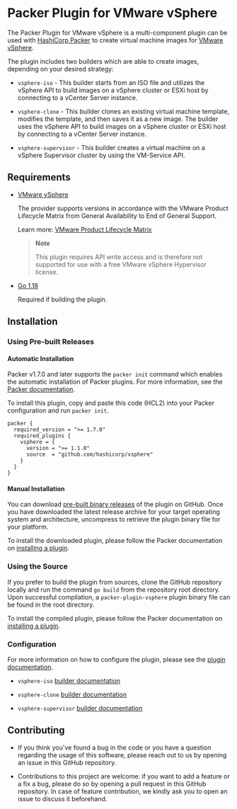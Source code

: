 # Packer Plugin for VMware vSphere

The Packer Plugin for VMware vSphere is a multi-component plugin can be used with [HashiCorp Packer][packer] to create virtual machine images for [VMware vSphere][docs-vsphere].

The plugin includes two builders which are able to create images, depending on your desired strategy:

* `vsphere-iso` - This builder starts from an ISO file and utilizes the vSphere API to build images on a vSphere cluster or ESXi host by connecting to a vCenter Server instance.

* `vsphere-clone` - This builder clones an existing virtual machine template, modifies the template, and then saves it as a new image. The builder uses the vSphere API to build images on a vSphere cluster or ESXi host by connecting to a vCenter Server instance.

* `vsphere-supervisor` - This builder creates a virtual machine on a vSphere Supervisor cluster by using the VM-Service API.

## Requirements

* [VMware vSphere][docs-vsphere]

    The provider supports versions in accordance with the VMware Product Lifecycle Matrix from General Availability to End of General Support.

    Learn more: [VMware Product Lifecycle Matrix][vmware-product-lifecycle-matrix]

    > **Note**
    >
    > This plugin requires API write access and is therefore not supported for use with a free VMware vSphere Hypervisor license.

* [Go 1.18][golang-install]

    Required if building the plugin.

## Installation

### Using Pre-built Releases

#### Automatic Installation

Packer v1.7.0 and later supports the `packer init` command which enables the automatic installation of Packer plugins. For more information, see the [Packer documentation][docs-packer-init].

To install this plugin, copy and paste this code (HCL2) into your Packer configuration and run `packer init`.

```hcl
packer {
  required_version = ">= 1.7.0"
  required_plugins {
    vsphere = {
      version = ">= 1.1.0"
      source  = "github.com/hashicorp/vsphere"
    }
  }
}
```

#### Manual Installation

You can download [pre-built binary releases][releases-vsphere-plugin] of the plugin on GitHub. Once you have downloaded the latest release archive for your target operating system and architecture, uncompress to retrieve the plugin binary file for your platform.

To install the downloaded plugin, please follow the Packer documentation on [installing a plugin][docs-packer-plugin-install].

### Using the Source

If you prefer to build the plugin from sources, clone the GitHub repository locally and run the command `go build` from the repository root directory. Upon successful compilation, a `packer-plugin-vsphere` plugin binary file can be found in the root directory.

To install the compiled plugin, please follow the Packer documentation on [installing a plugin][docs-packer-plugin-install].

### Configuration

For more information on how to configure the plugin, please see the [plugin documentation][docs-vsphere-plugin].

* `vsphere-iso` [builder documentation][docs-vsphere-iso]

* `vsphere-clone` [builder documentation][docs-vsphere-clone]

* `vsphere-supervisor` [builder documentation][docs-vsphere-supervisor]

## Contributing

* If you think you've found a bug in the code or you have a question regarding the usage of this software, please reach out to us by opening an issue in this GitHub repository.

* Contributions to this project are welcome: if you want to add a feature or a fix a bug, please do so by opening a pull request in this GitHub repository. In case of feature contribution, we kindly ask you to open an issue to discuss it beforehand.

[docs-packer-init]: https://developer.hashicorp.com/packer/docs/commands/init
[docs-packer-plugin-install]: https://developer.hashicorp.com/packer/docs/plugins/install-plugins
[docs-vsphere]: https://docs.vmware.com/en/VMware-vSphere/
[docs-vsphere-clone]: https://developer.hashicorp.com/packer/plugins/builders/vsphere/vsphere-clone
[docs-vsphere-iso]: https://developer.hashicorp.com/packer/plugins/builders/vsphere/vsphere-iso
[docs-vsphere-supervisor]: https://developer.hashicorp.com/packer/plugins/builders/vsphere/vsphere-supervisor
[docs-vsphere-plugin]: https://developer.hashicorp.com/packer/plugins/builders/vsphere
[golang-install]: https://golang.org/doc/install
[packer]: https://www.packer.io
[releases-vsphere-plugin]: https://github.com/hashicorp/packer-plugin-vsphere/releases
[vmware-product-lifecycle-matrix]: https://lifecycle.vmware.com
